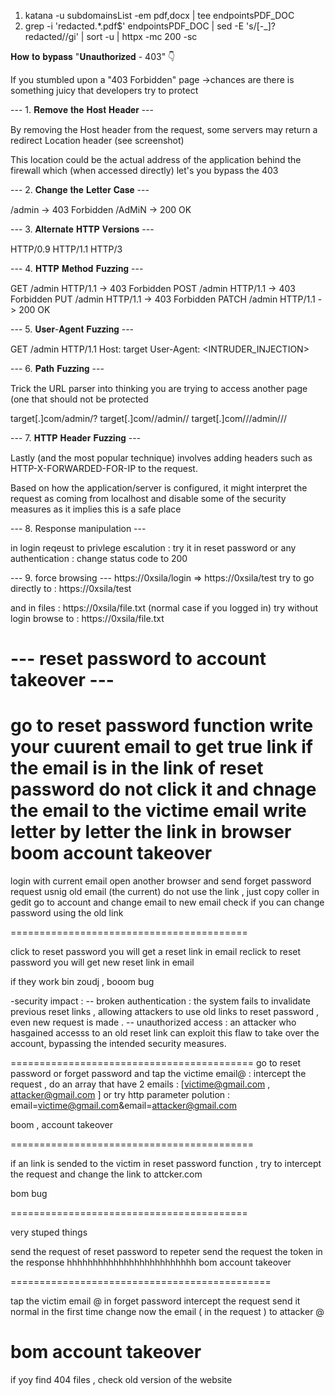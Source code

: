 
1. katana -u subdomainsList -em pdf,docx | tee endpointsPDF_DOC
2. grep -i 'redacted.*\.pdf$' endpointsPDF_DOC | sed -E 's/[-_]?redacted//gi' | sort -u | httpx -mc 200 -sc

𝐇𝐨𝐰 𝐭𝐨 𝐛𝐲𝐩𝐚𝐬𝐬 "𝐔𝐧𝐚𝐮𝐭𝐡𝐨𝐫𝐢𝐳𝐞𝐝 - 403" 👇

If you stumbled upon a "403 Forbidden" page ->chances are there is something juicy that developers try to protect 

--- 1. 𝐑𝐞𝐦𝐨𝐯𝐞 𝐭𝐡𝐞 𝐇𝐨𝐬𝐭 𝐇𝐞𝐚𝐝𝐞𝐫 --- 

By removing the Host header from the request, some servers may return a redirect Location header (see screenshot)

This location could be the actual address of the application behind the firewall which (when accessed directly) let's you bypass the 403

--- 2. 𝐂𝐡𝐚𝐧𝐠𝐞 𝐭𝐡𝐞 𝐋𝐞𝐭𝐭𝐞𝐫 𝐂𝐚𝐬𝐞 --- 

/admin -> 403 Forbidden
/AdMiN -> 200 OK

--- 3. 𝐀𝐥𝐭𝐞𝐫𝐧𝐚𝐭𝐞 𝐇𝐓𝐓𝐏 𝐕𝐞𝐫𝐬𝐢𝐨𝐧𝐬 --- 

HTTP/0.9
HTTP/1.1
HTTP/3

--- 4. 𝐇𝐓𝐓𝐏 𝐌𝐞𝐭𝐡𝐨𝐝 𝐅𝐮𝐳𝐳𝐢𝐧𝐠 --- 

GET /admin HTTP/1.1 -> 403 Forbidden
POST /admin HTTP/1.1 -> 403 Forbidden
PUT /admin HTTP/1.1 -> 403 Forbidden
PATCH /admin HTTP/1.1 -> 200 OK

--- 5. 𝐔𝐬𝐞𝐫-𝐀𝐠𝐞𝐧𝐭 𝐅𝐮𝐳𝐳𝐢𝐧𝐠 --- 

GET /admin HTTP/1.1
Host: target
User-Agent: <INTRUDER_INJECTION>

--- 6. 𝐏𝐚𝐭𝐡 𝐅𝐮𝐳𝐳𝐢𝐧𝐠 ---

Trick the URL parser into thinking you are trying to access another page (one that should not be protected

target[.]com/admin/?
target[.]com//admin//
target[.]com///admin///

--- 7. 𝐇𝐓𝐓𝐏 𝐇𝐞𝐚𝐝𝐞𝐫 𝐅𝐮𝐳𝐳𝐢𝐧𝐠 ---

Lastly (and the most popular technique) involves adding headers such as HTTP-X-FORWARDED-FOR-IP to the request. 

Based on how the application/server is configured, it might interpret the request as coming from localhost and disable some of the security measures as it implies this is a safe place

--- 8. Response manipulation  ---

in login reqeust to privlege escalution : try it
in reset password or any authentication : change status code to 200

--- 9. force browsing ---
https://0xsila/login => https://0xsila/test
try to go directly to : https://0xsila/test

and in files : https://0xsila/file.txt (normal case if you logged in)
try without login browse to : https://0xsila/file.txt

--- reset password to account takeover --- 
========================================
go to reset password function
write your cuurent email to get true link
if the email is in the link of reset password
do not click it and chnage the email to the victime email
write letter by letter the link in browser 
boom account takeover
========================================

login with current email
open another browser and send forget password request usnig old email (the current)
do not use the link , just copy coller in gedit
go to account and change email to new email
check if you can change password using the old link

=========================================

click to reset password 
you will get a reset link in email
reclick to reset password
you will get new reset link in email

if they work bin zoudj , booom bug

-security impact : 
-- broken authentication : the system fails to invalidate previous reset links , allowing attackers to use old links to reset password , even new request is made .
-- unauthorized access : an attacker who hasgained accesss to an old reset link can exploit this flaw to take over the account, bypassing the intended security measures.

==========================================
go to reset password or forget password and tap the victime email@ : 
intercept the request , do an array that have 2 emails : 
[victime@gmail.com , attacker@gmail.com ]
or try http parameter polution : 
email=victime@gmail.com&email=attacker@gmail.com

boom , account takeover

==========================================

if an link is sended to the victim in reset password function , 
try to intercept the request and change the link to attcker.com

bom bug

=========================================

very stuped things 

send the request of reset password to repeter
send the request
the token in the response 
hhhhhhhhhhhhhhhhhhhhhhhhh bom account takeover

=============================================

tap the victim email @ in forget password 
intercept the request 
send it normal in the first time
change now the email ( in the request ) to attacker @

bom account takeover
============================================

if yoy find 404 files , check old version of the website



